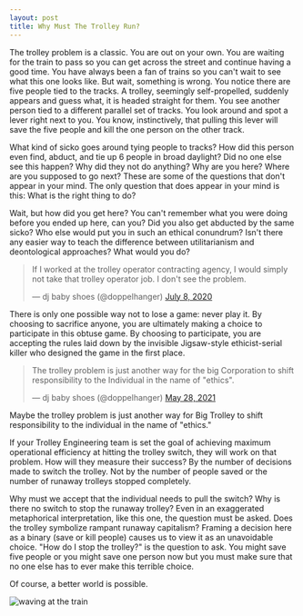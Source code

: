 ```yaml
---
layout: post
title: Why Must The Trolley Run?
---
```


The trolley problem is a classic. You are out on your own. You are waiting for the train to pass so you can get across the street and continue having a good time. You have always been a fan of trains so you can't wait to see what this one looks like. But wait, something is wrong. You notice there are five people tied to the tracks. A trolley, seemingly self-propelled, suddenly appears and guess what, it is headed straight for them. You see another person tied to a different parallel set of tracks. You look around and spot a lever right next to you. You know, instinctively, that pulling this lever will save the five people and kill the one person on the other track.

What kind of sicko goes around tying people to tracks? How did this person even find, abduct, and tie up 6 people in broad daylight? Did no one else see this happen? Why did they not do anything? Why are you here? Where are you supposed to go next? These are some of the questions that don't appear in your mind. The only question that does appear in your mind is this: What is the right thing to do?

Wait, but how did you get here? You can't remember what you were doing before you ended up here, can you? Did you also get abducted by the same sicko? Who else would put you in such an ethical conundrum? Isn't there any easier way to teach the difference between utilitarianism and deontological approaches? What would you do? 

<blockquote class="twitter-tweet"><p lang="en" dir="ltr">If I worked at the trolley operator contracting agency, I would simply not take that trolley operator job. I don&#39;t see the problem.</p>&mdash; dj baby shoes (@doppelhanger) <a href="https://twitter.com/doppelhanger/status/1280757650645385216?ref_src=twsrc%5Etfw">July 8, 2020</a></blockquote> <script async src="https://platform.twitter.com/widgets.js" charset="utf-8"></script>

There is only one possible way not to lose a game: never play it. By choosing to sacrifice anyone, you are ultimately making a choice to participate in this obtuse game. By choosing to participate, you are accepting the rules laid down by the invisible Jigsaw-style ethicist-serial killer who designed the game in the first place.

<blockquote class="twitter-tweet"><p lang="en" dir="ltr">The trolley problem is just another way for the big Corporation to shift responsibility to the Individual in the name of &quot;ethics&quot;.</p>&mdash; dj baby shoes (@doppelhanger) <a href="https://twitter.com/doppelhanger/status/1398294128039927810?ref_src=twsrc%5Etfw">May 28, 2021</a></blockquote> <script async src="https://platform.twitter.com/widgets.js" charset="utf-8"></script>

Maybe the trolley problem is just another way for Big Trolley to shift responsibility to the individual in the name of "ethics." 

If your Trolley Engineering team is set the goal of achieving maximum operational efficiency at hitting the trolley switch, they will work on that problem. How will they measure their success? By the number of decisions made to switch the trolley. Not by the number of people saved or the number of runaway trolleys stopped completely.

Why must we accept that the individual needs to pull the switch? Why is there no switch to stop the runaway trolley? Even in an exaggerated metaphorical interpretation, like this one, the question must be asked. Does the trolley symbolize rampant runaway capitalism? Framing a decision here as a binary (save or kill people) causes us to view it as an unavoidable choice. "How do I stop the trolley?" is the question to ask. You might save five people or you might save one person now but you must make sure that no one else has to ever make this terrible choice.

Of course, a better world is possible.

![waving at the train](https://user-images.githubusercontent.com/7941357/128569122-8f2ab756-34ba-4a61-8eef-bc71659b72f7.png)
